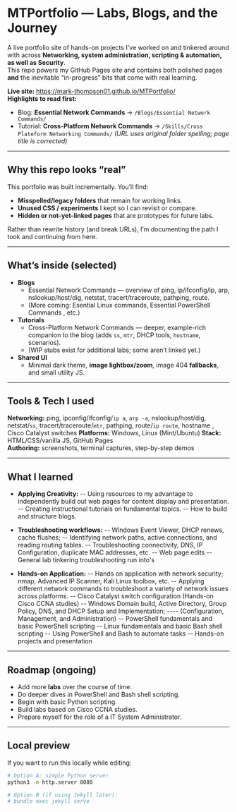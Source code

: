 # MTPortfolio — Labs, Blogs, and the Journey

A live portfolio site of hands-on projects I've worked on and tinkered around with across **Networking, system administration, scripting & automation, as well as Security**.  
This repo powers my GitHub Pages site and contains both polished pages **and** the inevitable “in-progress” bits that come with real learning.

**Live site:** https://mark-thompson01.github.io/MTPortfolio/  
**Highlights to read first:**  
- Blog: **Essential Network Commands** → `/Blogs/Essential Network Commands/`  
- Tutorial: **Cross-Platform Network Commands** → `/Skills/Cross Plateform Networking Commands/` _(URL uses original folder spelling; page title is corrected)_

---

## Why this repo looks “real”
This portfolio was built incrementally. You’ll find:
- **Misspelled/legacy folders** that remain for working links.
- **Unused CSS / experiments** I kept so I can revisit or compare.
- **Hidden or not-yet-linked pages** that are prototypes for future labs.

Rather than rewrite history (and break URLs), I’m documenting the path I took and continuing from here.

---

## What’s inside (selected)
- **Blogs**
  - Essential Network Commands — overview of ping, ip/ifconfig/ip, arp, nslookup/host/dig, netstat, tracert/traceroute, pathping, route.
  - (More coming: Esential Linux commands, Essential PowerShell Commands , etc.)
- **Tutorials**
  - Cross-Platform Network Commands — deeper, example-rich companion to the blog (adds `ss`, `mtr`, DHCP tools, `hostname`, scenarios).
  - (WIP stubs exist for additional labs; some aren’t linked yet.)
- **Shared UI**
  - Minimal dark theme, **image lightbox/zoom**, image 404 **fallbacks**, and small utility JS.

---

## Tools & Tech I used
**Networking:** ping, ipconfig/ifconfig/`ip a`, `arp -a`, nslookup/host/dig, netstat/`ss`, tracert/traceroute/`mtr`, pathping, route/`ip route`, hostname  , Cisco Catalyst switches
**Platforms:** Windows, Linux (Mint/Ubuntu)
**Stack:** HTML/CSS/vanilla JS, GitHub Pages  
**Authoring:** screenshots, terminal captures, step-by-step demos

---

## What I learned 
- **Applying Creativity:**
-- Using resources to my advantage to independently build out web pages for content display and presentation.
-- Creating instructional tutorials on fundamental topics.
-- How to build and structure blogs.

- **Troubleshooting workflows:**
-- Windows Event Viewer, DHCP renews, cache flushes;
-- Identifying network paths, active connections, and reading routing tables.
-- Troubleshooting connectivity, DNS, IP Configuration, duplicate MAC addresses, etc.
-- Web page edits
-- General lab tinkering troubleshooting run into's

- **Hands-on Application:**
-- Hands on application with network security; nmap, Advanced IP Scanner, Kali Linux toolbox, etc.
-- Applying different network commands to troubleshoot a variety of network issues across platforms.
-- Cisco Catalyst switch configuration (Hands-on Cisco CCNA studies)
-- Windows Domain build, Active Directory, Group Policy, DNS, and DHCP Setup and Implementation;
---- (Configuration, Management, and Administration)
-- PowerShell fundamentals and basic PowerShell scripting
-- Linux fundamentals and basic Bash shell scripting
-- Using PowerShell and Bash to automate tasks
-- Hands-on projects and presentation

---

## Roadmap (ongoing)
- Add more **labs** over the course of time. 
- Do deeper dives in PowerShell and Bash shell scripting.
- Begin with basic Python scripting.
- Build labs based on Cisco CCNA studies.
- Prepare myself for the role of a IT System Administrator.

---

## Local preview
If you want to run this locally while editing:
```bash
# Option A: simple Python server
python3 -m http.server 8080

# Option B (if using Jekyll later):
# bundle exec jekyll serve
